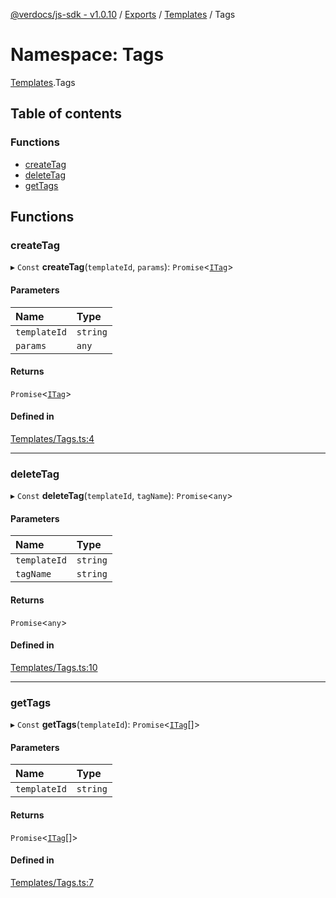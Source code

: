 [@verdocs/js-sdk - v1.0.10](../README.md) / [Exports](../modules.md) / [Templates](Templates.md) / Tags

# Namespace: Tags

[Templates](Templates.md).Tags

## Table of contents

### Functions

- [createTag](Templates.Tags.md#createtag)
- [deleteTag](Templates.Tags.md#deletetag)
- [getTags](Templates.Tags.md#gettags)

## Functions

### createTag

▸ `Const` **createTag**(`templateId`, `params`): `Promise`<[`ITag`](../interfaces/Templates.Types.ITag.md)\>

#### Parameters

| Name | Type |
| :------ | :------ |
| `templateId` | `string` |
| `params` | `any` |

#### Returns

`Promise`<[`ITag`](../interfaces/Templates.Types.ITag.md)\>

#### Defined in

[Templates/Tags.ts:4](https://github.com/Verdocs/js-sdk/blob/main/src/Templates/Tags.ts#L4)

___

### deleteTag

▸ `Const` **deleteTag**(`templateId`, `tagName`): `Promise`<`any`\>

#### Parameters

| Name | Type |
| :------ | :------ |
| `templateId` | `string` |
| `tagName` | `string` |

#### Returns

`Promise`<`any`\>

#### Defined in

[Templates/Tags.ts:10](https://github.com/Verdocs/js-sdk/blob/main/src/Templates/Tags.ts#L10)

___

### getTags

▸ `Const` **getTags**(`templateId`): `Promise`<[`ITag`](../interfaces/Templates.Types.ITag.md)[]\>

#### Parameters

| Name | Type |
| :------ | :------ |
| `templateId` | `string` |

#### Returns

`Promise`<[`ITag`](../interfaces/Templates.Types.ITag.md)[]\>

#### Defined in

[Templates/Tags.ts:7](https://github.com/Verdocs/js-sdk/blob/main/src/Templates/Tags.ts#L7)
